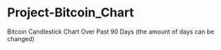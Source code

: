 # Project-Bitcoin_Chart
Bitcoin Candlestick Chart Over Past 90 Days (the amount of days can be changed)
